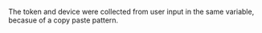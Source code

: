 The token and device were collected from user input in the same variable, becasue of a copy paste pattern.